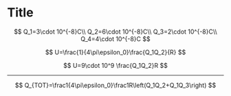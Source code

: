 # Title

$$
Q_1=3\cdot 10^{-8}C\\
Q_2=6\cdot 10^{-8}C\\
Q_3=2\cdot 10^{-8}C\\
Q_4=4\cdot 10^{-8}C
$$

$$
U=\frac{1}{4\pi\epsilon_0}\frac{Q_1Q_2}{R}
$$

$$
U=9\cdot 10^9 \frac{Q_1Q_2}R
$$


---

$$
Q_{TOT}=\frac1{4\pi\epsilon_0}\frac1R\left(Q_1Q_2+Q_1Q_3\right)
$$
<!--stackedit_data:
eyJoaXN0b3J5IjpbMTA1Nzk2NjIwOV19
-->